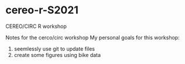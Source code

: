 # cereo-r-S2021
CEREO/CIRC R workshop

Notes for the cerco/circ workshop
My personal goals for this workshop:
1. seemlessly use git to update files
2. create some figures using bike data
